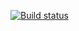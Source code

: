 [![Build status](https://ci.appveyor.com/api/projects/status/472upw7gh9mkxjve?svg=true)](https://ci.appveyor.com/project/Che-Julia/delivery-date-change)
